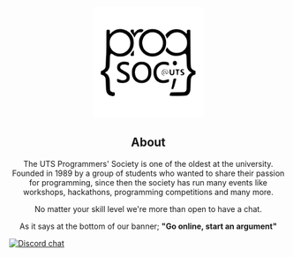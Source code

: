 <div align="center">

<a href="https://github.com/ProgSoc">
  <img src="https://github.com/ProgSoc/.github/raw/main/profile/logo.svg" alt="ProgSoc Logo" style="height: 200px">
</a>



## About

The UTS Programmers' Society is one of the oldest at the university.
Founded in 1989 by a group of students who wanted to share their passion for programming,
since then the society has run many events like workshops, hackathons, programming competitions and many more.

No matter your skill level we're more than open to have a chat.

As it says at the bottom of our banner; **"Go online, start an argument"**

[discord-badge]: https://img.shields.io/discord/504971400394702858.svg?logo=discord
[discord-url]: https://progsoc.org/discord

</div>

[![Discord chat][discord-badge]][discord-url]
